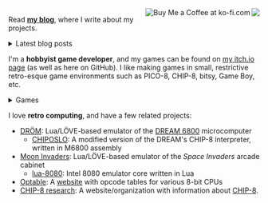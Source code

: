 <img src="https://github-readme-stats.vercel.app/api/top-langs/?username=tobiasvl&layout=compact" align="right">
<a href='https://ko-fi.com/Y8Y7H68DU' target='_blank'><img src='https://ko-fi.com/img/githubbutton_sm.svg' border='0' alt='Buy Me a Coffee at ko-fi.com' align='right' /></a>

Read [**my blog**](https://tobiasvl.github.io), where I write about my projects.

<details>
<summary>Latest blog posts</summary>
  
<!-- BLOG-POST-LIST:START -->
* [Running CHIP-8 on an HP 48 calculator](https://tobiasvl.github.io/blog/chip-8-hp-48/) (2020-10-13)
* [Guide to making a CHIP-8 emulator](https://tobiasvl.github.io/blog/write-a-chip-8-emulator/) (2020-07-20)
* [Emulating the Space Invaders look and feel](https://tobiasvl.github.io/blog/space-invaders/) (2020-06-09)
* [An emulator UI](https://tobiasvl.github.io/blog/an-emulator-ui/) (2020-05-31)
* [Choosing the wrong M6800 assembler](https://tobiasvl.github.io/blog/choosing-the-wrong-m6800-assembler/) (2020-04-29)

<!-- BLOG-POST-LIST:END -->

</details>

I'm a **hobbyist game developer**, and my games can be found on [my itch.io page](https://tobiasvl.itch.io) (as well as here on GitHub). I like making games in small, restrictive retro-esque game environments such as PICO-8, CHIP-8, bitsy, Game Boy, etc.

<details>
  <summary>Games</summary>

* [Picolarium](https://github.com/tobiasvl/picolarium): A PICO-8 "demake" of the Nintendo DS game _Polarium_
* [Meteor Night](https://github.com/tobiasvl/meteor-night): A short PICO-8 experience about watching shooting stars with a loved one
* [Mini Lights Out](https://github.com/tobiasvl/mini-lights-out): A CHIP-8 version of the classic Mini Lights Out puzzle game
* [Patrick's Cyberpunk Challenge](https://github.com/tobiasvl/patrick): A PICO-8 puzzle game
* [Patrick's Pocket Challenge](https://github.com/tobiasvl/pocket-patrick): A Game Boy version of _Patrick's Challenge_
* [LaserTank for PICO-8](https://github.com/tobiasvl/lasertank-pico8): A PICO-8 version of the puzzle game _LaserTank_
* [PICO-@](https://github.com/tobiasvl/pico-rl): A prototype for a roguelike in PICO-8
* [Soko All Stars](https://github.com/tobiasvl/soko-all-stars): A prototype for a Sokoban-like puzzle game in LÖVE
</details>

I love **retro computing**, and have a few related projects:

* [DRÖM](https://github.com/tobiasvl/drom): Lua/LÖVE-based emulator of the [DREAM 6800](http://www.mjbauer.biz/DREAM6800.htm) microcomputer
  * [CHIPOSLO](https://github.com/tobiasvl/chiposlo): A modified version of the DREAM's CHIP-8 interpreter, written in M6800 assembly
* [Moon Invaders](https://github.com/tobiasvl/moon-invaders): Lua/LÖVE-based emulator of the _Space Invaders_ arcade cabinet
  * [lua-8080](https://github.com/tobiasvl/lua-8080): Intel 8080 emulator core written in Lua
* [Optable](https://github.com/tobiasvl/optable): A [website](https://tobiasvl.github.io/optable) with opcode tables for various 8-bit CPUs
* [CHIP-8 research](https://chip-8.github.io): A website/organization with information about [CHIP-8](https://en.wikipedia.org/wiki/CHIP-8).
